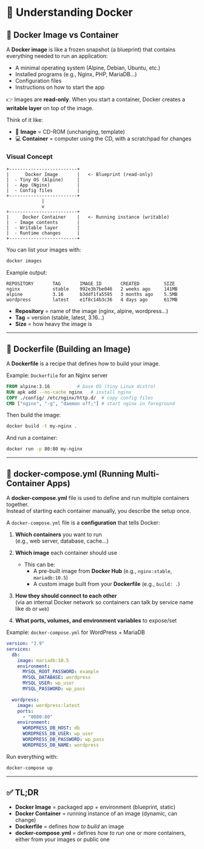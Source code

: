 # 🐳 Understanding Docker

## 🔹 Docker Image vs Container

A **Docker image** is like a frozen snapshot (a blueprint) that contains everything needed to run an application:

- A minimal operating system (Alpine, Debian, Ubuntu, etc.)
- Installed programs (e.g., Nginx, PHP, MariaDB...)
- Configuration files
- Instructions on how to start the app

👉 Images are **read-only**. When you start a container, Docker creates a **writable layer** on top of the image.

Think of it like:
- 📀 **Image** = CD-ROM (unchanging, template)
- 💻 **Container** = computer using the CD, with a scratchpad for changes

### Visual Concept

```
+-------------------------+
|      Docker Image       |   <- Blueprint (read-only)
|  - Tiny OS (Alpine)     |
|  - App (Nginx)          |
|  - Config files         |
+-------------------------+
             |
             v
+-------------------------+
|     Docker Container    |   <- Running instance (writable)
|  - Image contents       |
|  - Writable layer       |
|  - Runtime changes      |
+-------------------------+
```

You can list your images with:

```bash
docker images
```

Example output:

```
REPOSITORY       TAG       IMAGE ID       CREATED         SIZE
nginx            stable    992e3b7be046   2 weeks ago     141MB
alpine           3.16      b3ddf1fa5595   3 months ago    5.5MB
wordpress        latest    e1f8c14b3c36   4 days ago      617MB
```

- **Repository** = name of the image (nginx, alpine, wordpress...)
- **Tag** = version (stable, latest, 3.16...)
- **Size** = how heavy the image is

---

## 🔹 Dockerfile (Building an Image)

A **Dockerfile** is a recipe that defines how to build your image.

Example: `Dockerfile` for an Nginx server

```dockerfile
FROM alpine:3.16          # base OS (tiny Linux distro)
RUN apk add --no-cache nginx   # install nginx
COPY ./config/ /etc/nginx/http.d/  # copy config files
CMD ["nginx", "-g", "daemon off;"] # start nginx in foreground
```

Then build the image:

```bash
docker build -t my-nginx .
```

And run a container:

```bash
docker run -p 80:80 my-nginx
```

---

## 🔹 docker-compose.yml (Running Multi-Container Apps)

A **docker-compose.yml** file is used to define and run multiple containers together.  
Instead of starting each container manually, you describe the setup once.

A `docker-compose.yml` file is a **configuration** that tells Docker:

1. **Which containers** you want to run  
   (e.g., web server, database, cache…)

2. **Which image** each container should use  
   - This can be:
     - A pre-built image from **Docker Hub** (e.g., `nginx:stable`, `mariadb:10.5`)  
     - A custom image built from your **Dockerfile** (e.g., `build: .`)  

3. **How they should connect to each other**  
   (via an internal Docker network so containers can talk by service name like `db` or `web`)

4. **What ports, volumes, and environment variables** to expose/set  

Example: `docker-compose.yml` for WordPress + MariaDB

```yaml
version: "3.9"
services:
  db:
    image: mariadb:10.5
    environment:
      MYSQL_ROOT_PASSWORD: example
      MYSQL_DATABASE: wordpress
      MYSQL_USER: wp_user
      MYSQL_PASSWORD: wp_pass

  wordpress:
    image: wordpress:latest
    ports:
      - "8080:80"
    environment:
      WORDPRESS_DB_HOST: db
      WORDPRESS_DB_USER: wp_user
      WORDPRESS_DB_PASSWORD: wp_pass
      WORDPRESS_DB_NAME: wordpress
```

Run everything with:

```bash
docker-compose up
```
---

## ✅ TL;DR

- **Docker Image** = packaged app + environment (blueprint, static)
- **Docker Container** = running instance of an image (dynamic, can change)
- **Dockerfile** = defines *how to build* an image
- **docker-compose.yml** = defines *how to run* one or more containers, either from your images or public one
